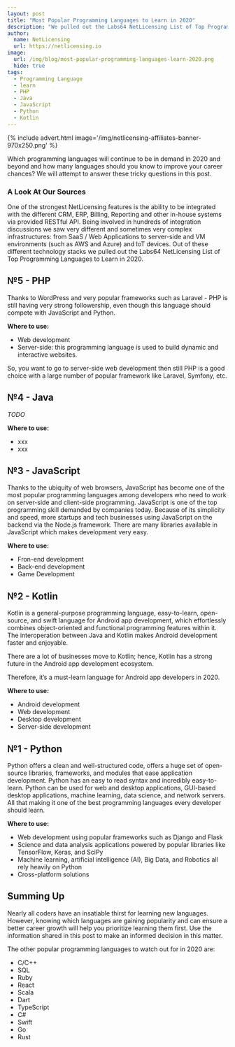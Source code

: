 ```yaml
---
layout: post
title: "Most Popular Programming Languages to Learn in 2020"
description: "We pulled out the Labs64 NetLicensing List of Top Programming Languages to Learn in 2020"
author:
  name: NetLicensing
  url: https://netlicensing.io
image:
  url: /img/blog/most-popular-programming-languages-learn-2020.png
  hide: true
tags:
  - Programming Language
  - learn
  - PHP
  - Java
  - JavaScript
  - Python
  - Kotlin
---
```


{% include advert.html image='/img/netlicensing-affiliates-banner-970x250.png' %}

Which programming languages will continue to be in demand in 2020 and beyond and how many languages should you know to improve your career chances?
We will attempt to answer these tricky questions in this post. 

### A Look At Our Sources
One of the strongest NetLicensing features is the ability to be integrated with the different CRM, ERP, Billing, Reporting and other in-house systems via provided RESTful API.
Being involved in hundreds of integration discussions we saw very different and sometimes very complex infrastructures: from SaaS / Web Applications to server-side and VM environments (such as AWS and Azure) and IoT devices.
Out of these different technology stacks we pulled out the Labs64 NetLicensing List of Top Programming Languages to Learn in 2020.

## &numero;5 - PHP
Thanks to WordPress and very popular frameworks such as Laravel - PHP is still having very strong followership, even though this language should compete with JavaScript and Python.

**Where to use:**

- Web development
- Server-side: this programming language is used to build dynamic and interactive websites.

So, you want to go to server-side web development then still PHP is a good choice with a large number of popular framework like Laravel, Symfony, etc.

## &numero;4 - Java

*TODO*

**Where to use:**

- xxx
- xxx

## &numero;3 - JavaScript

Thanks to the ubiquity of web browsers, JavaScript has become one of the most popular programming languages among developers who need to work on server-side and client-side programming.
JavaScript is one of the top programming skill demanded by companies today.
Because of its simplicity and speed, more startups and tech businesses using JavaScript on the backend via the Node.js framework.
There are many libraries available in JavaScript which makes development very easy.

**Where to use:**

- Fron-end development
- Back-end development
- Game Development

## &numero;2 - Kotlin

Kotlin is a general-purpose programming language, easy-to-learn, open-source, and swift language for Android app development, which effortlessly combines object-oriented and functional programming features within it.
The interoperation between Java and Kotlin makes Android development faster and enjoyable.

There are a lot of businesses move to Kotlin; hence, Kotlin has a strong future in the Android app development ecosystem.

Therefore, it’s a must-learn language for Android app developers in 2020.

**Where to use:**

- Android development
- Web development
- Desktop development
- Server-side development

## &numero;1 - Python

Python offers a clean and well-structured code, offers a huge set of open-source libraries, frameworks, and modules that ease application development.
Python has an easy to read syntax and incredibly easy-to-learn.
Python can be used for web and desktop applications, GUI-based desktop applications, machine learning, data science, and network servers.
All that making it one of the best programming languages every developer should learn. 

**Where to use:**

- Web development using popular frameworks such as Django and Flask
- Science and data analysis applications powered by popular libraries like TensorFlow, Keras, and SciPy
- Machine learning, artificial intelligence (AI), Big Data, and Robotics all rely heavily on Python
- Cross-platform solutions

## Summing Up

Nearly all coders have an insatiable thirst for learning new languages. However, knowing which languages are gaining popularity and can ensure a better career growth will help you prioritize learning them first.
Use the information shared in this post to make an informed decision in this matter.

The other popular programming languages to watch out for in 2020 are:
- C/C++
- SQL
- Ruby
- React
- Scala
- Dart
- TypeScript
- C#
- Swift
- Go
- Rust

